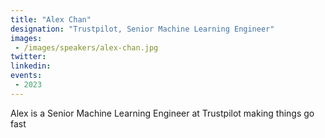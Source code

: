```yaml
---
title: "Alex Chan"
designation: "Trustpilot, Senior Machine Learning Engineer"
images:
 - /images/speakers/alex-chan.jpg
twitter: 
linkedin: 
events:
 - 2023
---
```


Alex is a Senior Machine Learning Engineer at Trustpilot making things go fast